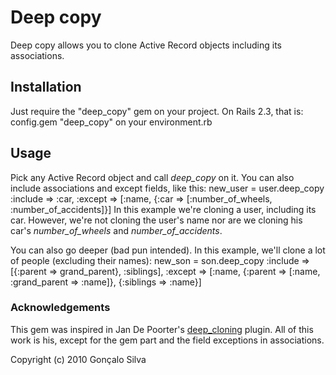 # Deep copy

Deep copy allows you to clone Active Record objects including its associations.

## Installation

Just require the "deep_copy" gem on your project. On Rails 2.3, that is:
    config.gem "deep_copy"
on your environment.rb

## Usage

Pick any Active Record object and call _deep\_copy_ on it. You can also include associations and except fields, like this:
    new_user = user.deep_copy :include => :car, :except => [:name, {:car => [:number_of_wheels, :number_of_accidents]}]
In this example we're cloning a user, including its car. However, we're not cloning the user's name nor are we cloning his car's _number\_of\_wheels_ and _number\_of\_accidents_.

You can also go deeper (bad pun intended). In this example, we'll clone a lot of people (excluding their names):
    new_son = son.deep_copy :include => [{:parent => grand_parent}, :siblings], :except => [:name, {:parent => [:name, :grand_parent => :name]}, {:siblings => :name}]
    
### Acknowledgements

This gem was inspired in Jan De Poorter's [deep_cloning](http://github.com/DefV/deep_cloning) plugin. All of this work is his, except for the gem part and the field exceptions in associations.

Copyright (c) 2010 Gonçalo Silva

